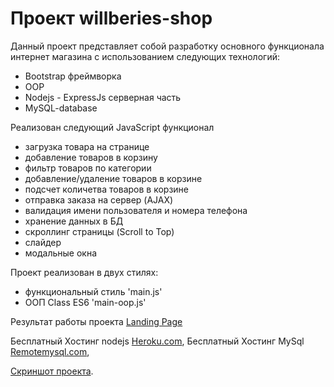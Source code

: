 # Проект willberies-shop
 Данный проект представляет собой разработку основного функционала интернет магазина с использованием следующих технологий:
 * Bootstrap фреймворка
 * OOP
 * Nodejs - ExpressJs серверная часть 
 * MySQL-database
 
 Реализован следующий JavaScript функционал
 * загрузка товара на странице
 * добавление товаров в корзину
 * фильтр товаров по категории
 * добавление/удаление товаров в корзине
 * подсчет количетва товаров в корзине
 * отправка заказа на сервер (AJAX) 
 * валидация имени пользователя и номера телефона
 * хранение данных в БД
 * скроллинг страницы (Scroll to Top)
 * слайдер
 * модальные окна

Проект реализован в двух стилях: 
 * функциональный стиль 'main.js'
 * ООП Class ES6 'main-oop.js'
 
 Результат работы проекта [Landing Page](https://samokhindmitro.github.io/willberies-shop/) <br>
 
 Бесплатный Хостинг nodejs [Heroku.com](https://herokuapp.com/),
 Бесплатный Хостинг MySql [Remotemysql.com](http://remotemysql.com),
 
 [Скриншот проекта](screen/main-page.png).

